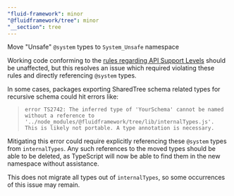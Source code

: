 ```yaml
---
"fluid-framework": minor
"@fluidframework/tree": minor
"__section": tree
---
```

Move "Unsafe" `@system` types to `System_Unsafe` namespace

Working code conforming to the [rules regarding API Support Levels](https://fluidframework.com/docs/build/releases-and-apitags#api-support-levels) should be unaffected, but this resolves an issue which required violating these rules and directly referencing `@system` types.

In some cases, packages exporting SharedTree schema related types for recursive schema could hit errors like:

> `error TS2742: The inferred type of 'YourSchema' cannot be named without a reference to '../node_modules/@fluidframework/tree/lib/internalTypes.js'. This is likely not portable. A type annotation is necessary.`

Mitigating this error could require explicitly referencing these `@system` types from `internalTypes`.
Any such references to the moved types should be able to be deleted, as TypeScript will now be able to find them in the new namespace without assistance.

This does not migrate all types out of `internalTypes`, so some occurrences of this issue may remain.
